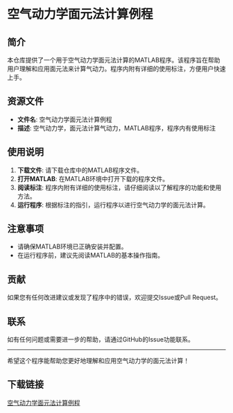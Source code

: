 # 空气动力学面元法计算例程

## 简介
本仓库提供了一个用于空气动力学面元法计算的MATLAB程序。该程序旨在帮助用户理解和应用面元法来计算气动力。程序内附有详细的使用标注，方便用户快速上手。

## 资源文件
- **文件名**: 空气动力学面元法计算例程
- **描述**: 空气动力学，面元法计算气动力，MATLAB程序，程序内有使用标注

## 使用说明
1. **下载文件**: 请下载仓库中的MATLAB程序文件。
2. **打开MATLAB**: 在MATLAB环境中打开下载的程序文件。
3. **阅读标注**: 程序内附有详细的使用标注，请仔细阅读以了解程序的功能和使用方法。
4. **运行程序**: 根据标注的指引，运行程序以进行空气动力学的面元法计算。

## 注意事项
- 请确保MATLAB环境已正确安装并配置。
- 在运行程序前，建议先阅读MATLAB的基本操作指南。

## 贡献
如果您有任何改进建议或发现了程序中的错误，欢迎提交Issue或Pull Request。

## 联系
如有任何问题或需要进一步的帮助，请通过GitHub的Issue功能联系。

---

希望这个程序能帮助您更好地理解和应用空气动力学的面元法计算！

## 下载链接

[空气动力学面元法计算例程](https://pan.quark.cn/s/fc0c29361eef)